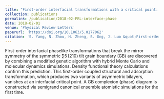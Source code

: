 ```yaml
---
title: "First-order interfacial transformations with a critical point: breaking the symmetry at a symmetric tilt grain boundary"
collection: publications
permalink: /publication/2018-02-PRL-interface-phase
date: 2018-02-01
venue: 'Physical Review Letters'
paperurl: 'https://doi.org/10.1063/5.0177062'
citation: 'S. Yang, N. Zhou, H. Zheng, S. Ong, J. Luo &quot;First-order interfacial transformations with a critical point: breaking the symmetry at a symmetric tilt grain boundary. &quot; <i>Physical Review Letters</i>. 2018: 120, 085702.'
---
```


First-order interfacial phaselike transformations that break the mirror symmetry of the symmetric ∑5 (210) tilt grain boundary (GB) are discovered by combining a modified genetic algorithm with hybrid Monte Carlo and molecular dynamics simulations. Density functional theory calculations confirm this prediction. This first-order coupled structural and adsorption transformation, which produces two variants of asymmetric bilayers, vanishes at an interfacial critical point. A GB complexion (phase) diagram is constructed via semigrand canonical ensemble atomistic simulations for the first time.

